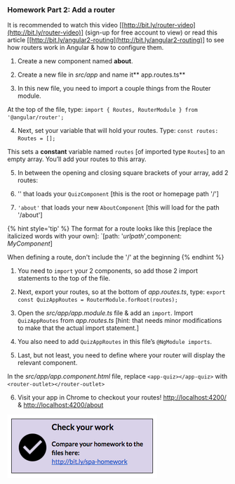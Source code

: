 ### Homework Part 2: Add a router 

It is recommended to watch this video [[http://bit.ly/router-video](http://bit.ly/router-video)] (sign-up for free account to view) or read this article [[http://bit.ly/angular2-routing](http://bit.ly/angular2-routing)] to see how routers work in Angular & how to configure them.

1.  Create a new component named **about**.

2.  Create a new file in *src/app* and name it** app.routes.ts**

3.  In this new file, you need to import a couple things from the Router module.

  At the top of the file, type: `import { Routes, RouterModule } from '@angular/router';`
  
4.  Next, set your variable that will hold your routes. Type: `const routes: Routes = [];` 

  This sets a **constant** variable named `routes` [of imported type `Routes`] to an empty array. You’ll add your routes to this array.
  
5.  In between the opening and closing square brackets of your array, add 2 routes:

  1. '' that loads your `QuizComponent` [this is the root or homepage path '/']
  
  2.  `'about'` that loads your new `AboutComponent` [this will load for the path '/about']
  
  {% hint style='tip' %}
The format for a route looks like this [replace the italicized words with your own]:
`[path: '_urlpath_',component: _MyComponent_]

When defining a route, don't include the '/' at the beginning
  {% endhint %}

1.  You need to `import` your 2 components, so add those 2 import statements to the top of the file.

2.  Next, export your routes, so at the bottom of *app.routes.ts*, type: `export const QuizAppRoutes = RouterModule.forRoot(routes);`

3.  Open the *src/app/app.module.ts* file & add an `import`. Import `QuizAppRoutes` from *app.routes.ts* [hint: that needs minor modifications to make that the actual import statement.]

4.  You also need to add `QuizAppRoutes` in this file’s `@NgModule imports`.

5.  Last, but not least, you need to define where your router will display the relevant component.

  In the *src/app/app.component.html* file, replace `<app-quiz></app-quiz>` with `<router-outlet></router-outlet>`
  
6.  Visit your app in Chrome to checkout your routes! [http://localhost:4200/](http://localhost:4200/) & [http://localhost:4200/about](http://localhost:4200/about)

[![](../images/29.png)](http://bit.ly/spa-homework)